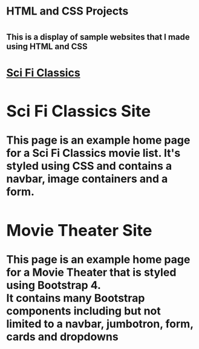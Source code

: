 <h1>HTML and CSS Projects<h1>

<h2>This is a display of sample websites that I made using HTML and CSS<h2>

<h1><Projects>

<p><a href="index1.html">Sci Fi Classics</a></p>
<p><a href="/Img/academy_cinemas.html"><Academy Cinemas></a></p>

<h2>Sci Fi Classics Site</h2>
<P>This page is an example home page for a Sci Fi Classics movie list. It's styled using CSS and contains a navbar, image containers and a form.</p>

<h2>Movie Theater Site</h2>
<p>This page is an example home page for a Movie Theater that is styled using Bootstrap 4.
<br>It contains many Bootstrap components including but not limited to a navbar, jumbotron, form, cards and dropdowns</br></p>


